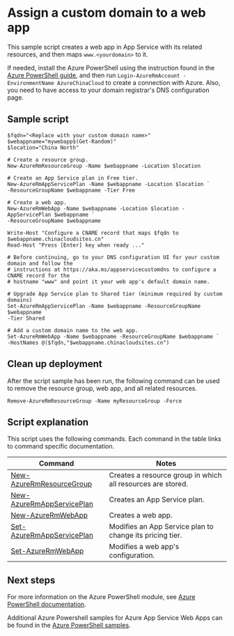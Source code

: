 <properties
    pageTitle="Azure PowerShell Script Sample - Assign a custom domain to a web app | Azure"
    description="Azure PowerShell Script Sample - Assign a custom domain to a web app"
    services="app-service\web"
    documentationcenter=""
    author="cephalin"
    manager="erikre"
    editor=""
    tags="azure-service-management" />
<tags
    ms.assetid="356f5af9-f62e-411c-8b24-deba05214103"
    ms.service="app-service-web"
    ms.workload="web"
    ms.devlang="na"
    ms.topic="article"
    ms.date="03/20/2017"
    wacn.date=""
    ms.author="cephalin" />

# Assign a custom domain to a web app

This sample script creates a web app in App Service with its related resources, and then maps `www.<yourdomain>` to it. 

If needed, install the Azure PowerShell using the instruction found in the [Azure PowerShell guide](https://docs.microsoft.com/powershell/azureps-cmdlets-docs/), and then run `Login-AzureRmAccount -EnvironmentName AzureChinaCloud` to create a connection with Azure. Also, you need to have access to your domain registrar's DNS configuration page.

## Sample script

    $fqdn="<Replace with your custom domain name>"
    $webappname="mywebapp$(Get-Random)"
    $location="China North"

    # Create a resource group.
    New-AzureRmResourceGroup -Name $webappname -Location $location

    # Create an App Service plan in Free tier.
    New-AzureRmAppServicePlan -Name $webappname -Location $location `
    -ResourceGroupName $webappname -Tier Free

    # Create a web app.
    New-AzureRmWebApp -Name $webappname -Location $location -AppServicePlan $webappname `
    -ResourceGroupName $webappname

    Write-Host "Configure a CNAME record that maps $fqdn to $webappname.chinacloudsites.cn"
    Read-Host "Press [Enter] key when ready ..."

    # Before continuing, go to your DNS configuration UI for your custom domain and follow the 
    # instructions at https://aka.ms/appservicecustomdns to configure a CNAME record for the 
    # hostname "www" and point it your web app's default domain name.

    # Upgrade App Service plan to Shared tier (minimum required by custom domains)
    Set-AzureRmAppServicePlan -Name $webappname -ResourceGroupName $webappname `
    -Tier Shared

    # Add a custom domain name to the web app. 
    Set-AzureRmWebApp -Name $webappname -ResourceGroupName $webappname `
    -HostNames @($fqdn,"$webappname.chinacloudsites.cn")


## Clean up deployment 

After the script sample has been run, the following command can be used to remove the resource group, web app, and all related resources.

    Remove-AzureRmResourceGroup -Name myResourceGroup -Force

## Script explanation

This script uses the following commands. Each command in the table links to command specific documentation.

| Command | Notes |
|---|---|
| [New-AzureRmResourceGroup](https://docs.microsoft.com/powershell/resourcemanager/AzureRM.Resources/v3.5.0/new-azurermresourcegroup) | Creates a resource group in which all resources are stored. |
| [New-AzureRmAppServicePlan](https://docs.microsoft.com/powershell/resourcemanager/azurerm.websites/v2.5.0/new-azurermappserviceplan) | Creates an App Service plan. |
| [New-AzureRmWebApp](https://docs.microsoft.com/powershell/resourcemanager/azurerm.websites/v2.5.0/new-azurermwebapp) | Creates a web app. |
| [Set-AzureRmAppServicePlan](https://docs.microsoft.com/powershell/resourcemanager/azurerm.websites/v2.5.0/set-azurermappserviceplan) | Modifies an App Service plan to change its pricing tier. |
| [Set-AzureRmWebApp](https://docs.microsoft.com/powershell/resourcemanager/azurerm.websites/v2.5.0/set-azurermwebapp) | Modifies a web app's configuration. |

## Next steps

For more information on the Azure PowerShell module, see [Azure PowerShell documentation](https://docs.microsoft.com/powershell/azureps-cmdlets-docs/).

Additional Azure Powershell samples for Azure App Service Web Apps can be found in the [Azure PowerShell samples](/documentation/articles/app-service-powershell-samples/).